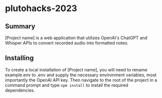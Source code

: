 # plutohacks-2023
## Summary
[Project name] is a web application that utilizes OpenAI's ChatGPT and Whisper APIs to convert recorded audio into formatted notes.
## Installing
To create a local installation of [Project name], you will need to rename example.env to .env and supply the necessary environment variables, most importantly the OpenAI API key. Then navigate to the root of the project in a command prompt and type `npm install` to install the required dependencies.